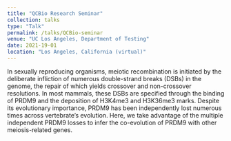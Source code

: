 ```yaml
---
title: "QCBio Research Seminar"
collection: talks
type: "Talk"
permalink: /talks/QCBio-seminar
venue: "UC Los Angeles, Department of Testing"
date: 2021-19-01
location: "Los Angeles, California (virtual)"
---
```


In sexually reproducing organisms, meiotic recombination is initiated by the deliberate infliction of numerous double-strand breaks (DSBs) in the genome, the repair of which yields crossover and non-crossover resolutions. In most mammals, these DSBs are specified through the binding of PRDM9 and the deposition of H3K4me3 and H3K36me3 marks. Despite its evolutionary importance, PRDM9 has been independently lost numerous times across vertebrate’s evolution. Here, we take advantage of the multiple independent PRDM9 losses to infer the co-evolution of PRDM9 with other meiosis-related genes.